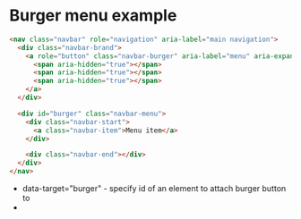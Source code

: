 # Burger menu example

```html
<nav class="navbar" role="navigation" aria-label="main navigation">
  <div class="navbar-brand">
    <a role="button" class="navbar-burger" aria-label="menu" aria-expanded="false" data-target="burger">
      <span aria-hidden="true"></span>
      <span aria-hidden="true"></span>
      <span aria-hidden="true"></span>
    </a>
  </div>

  <div id="burger" class="navbar-menu">
    <div class="navbar-start">
      <a class="navbar-item">Menu item</a>
    </div>

    <div class="navbar-end"></div>
  </div>
</nav>
```

- data-target="burger" - specify id of an element to attach burger button to
- <div id="burger" - menu to open/close on burger click
